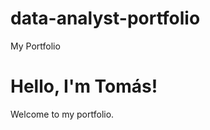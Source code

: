 # data-analyst-portfolio
<!DOCTYPE html>
<html>
<head>
    My Portfolio
</head>
<body>
    <h1>Hello, I'm Tomás!</h1>
    <p>Welcome to my portfolio.</p>
</body>
</html>
